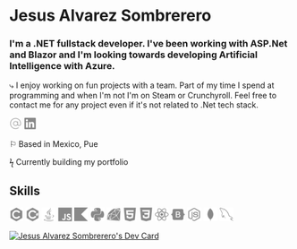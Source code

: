 # Jesus Alvarez Sombrerero
### I'm a .NET fullstack developer. I've been working with ASP.Net and Blazor and I'm looking towards developing Artificial Intelligence with Azure.

⤷ I enjoy working on fun projects with a team. Part of my time I spend at programming and when I'm not I'm on Steam or Crunchyroll. Feel free to contact me for any project even if it's not related to .Net tech stack.

 <a aligh="left" href="mailto:jesusalvarez.code4@gmail.com" target="_blank" rel="noreferrer noopener"><img src="https://raw.githubusercontent.com/0xShapeShifter/dev-story/master/public/images/socials/at.svg" alt="Email" width="22" height="22" /></a> <a aligh="left" href="https://www.linkedin.com/in/jesus-as" target="_blank" rel="noreferrer noopener"><img src="https://raw.githubusercontent.com/0xShapeShifter/dev-story/master/public/images/socials/linkedin.svg" alt="LinkedIn" width="22" height="22" /></a>  

⚐ Based in Mexico, Pue

ϟ Currently building my portfolio



 ## Skills
   <a href="https://www.learn-c.org" target="_blank" rel="noreferrer noopener"><img src="https://raw.githubusercontent.com/0xShapeShifter/dev-story/master/public/images/skills/core/c.svg" alt="C" width="25" height="25" /></a> <a href="https://learn.microsoft.com/en-us/dotnet/csharp/" target="_blank" rel="noreferrer noopener"><img src="https://raw.githubusercontent.com/0xShapeShifter/dev-story/master/public/images/skills/core/csharp.svg" alt="C#" width="25" height="25" /></a> <a href="https://www.java.com" target="_blank" rel="noreferrer noopener"><img src="https://raw.githubusercontent.com/0xShapeShifter/dev-story/master/public/images/skills/core/java.svg" alt="Java" width="25" height="25" /></a> <a href="https://www.javascript.com" target="_blank" rel="noreferrer noopener"><img src="https://raw.githubusercontent.com/0xShapeShifter/dev-story/master/public/images/skills/core/javascript.svg" alt="JavaScript" width="25" height="25" /></a> <a href="https://kotlinlang.org" target="_blank" rel="noreferrer noopener"><img src="https://raw.githubusercontent.com/0xShapeShifter/dev-story/master/public/images/skills/core/kotlin.svg" alt="Kotlin" width="25" height="25" /></a> <a href="https://www.python.org" target="_blank" rel="noreferrer noopener"><img src="https://raw.githubusercontent.com/0xShapeShifter/dev-story/master/public/images/skills/core/python.svg" alt="Python" width="25" height="25" /></a> <a href="https://www.ruby-lang.org/en/" target="_blank" rel="noreferrer noopener"><img src="https://raw.githubusercontent.com/0xShapeShifter/dev-story/master/public/images/skills/core/ruby.svg" alt="Ruby" width="25" height="25" /></a>  <a href="https://html.com/html5/" target="_blank" rel="noreferrer noopener"><img src="https://raw.githubusercontent.com/0xShapeShifter/dev-story/master/public/images/skills/frontend/html5.svg" alt="HTML5" width="25" height="25" /></a> <a href="https://css3.com" target="_blank" rel="noreferrer noopener"><img src="https://raw.githubusercontent.com/0xShapeShifter/dev-story/master/public/images/skills/frontend/css3.svg" alt="CSS3" width="25" height="25" /></a> <a href="https://reactjs.org" target="_blank" rel="noreferrer noopener"><img src="https://raw.githubusercontent.com/0xShapeShifter/dev-story/master/public/images/skills/frontend/react.svg" alt="React" width="25" height="25" /></a> <a href="https://getbootstrap.com" target="_blank" rel="noreferrer noopener"><img src="https://raw.githubusercontent.com/0xShapeShifter/dev-story/master/public/images/skills/frontend/bootstrap.svg" alt="Bootstrap" width="25" height="25" /></a>  <a href="https://nodejs.org" target="_blank" rel="noreferrer noopener"><img src="https://raw.githubusercontent.com/0xShapeShifter/dev-story/master/public/images/skills/backend/nodejs.svg" alt="NodeJS" width="25" height="25" /></a> <a href="https://www.mongodb.com" target="_blank" rel="noreferrer noopener"><img src="https://raw.githubusercontent.com/0xShapeShifter/dev-story/master/public/images/skills/backend/mongodb.svg" alt="Mongo DB" width="25" height="25" /></a> <a href="https://www.mysql.com" target="_blank" rel="noreferrer noopener"><img src="https://raw.githubusercontent.com/0xShapeShifter/dev-story/master/public/images/skills/backend/mysql.svg" alt="MySQL" width="25" height="25" /></a> 
   
  <a href="https://app.daily.dev/dontloseyourheadsu"><img src="https://api.daily.dev/devcards/61522155c0bb44728508d7f11b5817df.png?r=j8q" width="400" alt="Jesus Alvarez Sombrerero's Dev Card"/></a>
